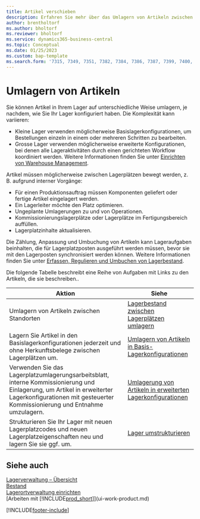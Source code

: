```yaml
---
title: Artikel verschieben
description: Erfahren Sie mehr über das Umlagern von Artikeln zwischen Lagerplätzen in Ihrem Lager.
author: brentholtorf
ms.author: bholtorf
ms.reviewer: bholtorf
ms.service: dynamics365-business-central
ms.topic: Conceptual
ms.date: 01/25/2023
ms.custom: bap-template
ms.search.form: '7315, 7349, 7351, 7382, 7384, 7386, 7387, 7399, 7400, 9314, 9330, 9345'
---
```

# <a name="moving-items"></a>Umlagern von Artikeln

Sie können Artikel in Ihrem Lager auf unterschiedliche Weise umlagern, je nachdem, wie Sie Ihr Lager konfiguriert haben. Die Komplexität kann variieren:

* Kleine Lager verwenden möglicherweise Basislagerkonfigurationen, um Bestellungen einzeln in einem oder mehreren Schritten zu bearbeiten.
* Grosse Lager verwenden möglicherweise erweiterte Konfigurationen, bei denen alle Lageraktivitäten durch einen gerichteten Workflow koordiniert werden. Weitere Informationen finden Sie unter [Einrichten von Warehouse Management](warehouse-setup-warehouse.md).

Artikel müssen möglicherweise zwischen Lagerplätzen bewegt werden, z. B. aufgrund interner Vorgänge:

* Für einen Produktionsauftrag müssen Komponenten geliefert oder fertige Artikel eingelagert werden.
* Ein Lagerleiter möchte den Platz optimieren.
* Ungeplante Umlagerungen zu und von Operationen.
* Kommissionierungslagerplätze oder Lagerplätze im Fertigungsbereich auffüllen.
* Lagerplatzinhalte aktualisieren.

Die Zählung, Anpassung und Umbuchung von Artikeln kann Lageraufgaben beinhalten, die für Lagerplatzposten ausgeführt werden müssen, bevor sie mit den Lagerposten synchronisiert werden können. Weitere Informationen finden Sie unter [Erfassen, Regulieren und Umbuchen von Lagerbestand](inventory-how-count-adjust-reclassify.md).  

 Die folgende Tabelle beschreibt eine Reihe von Aufgaben mit Links zu den Artikeln, die sie beschreiben..

|**Aktion**|**Siehe**|  
|------------|-------------|  
|Umlagern von Artikeln zwischen Standorten|[Lagerbestand zwischen Lagerplätzen umlagern](inventory-how-transfer-between-locations.md)|
|Lagern Sie Artikel in den Basislagerkonfigurationen jederzeit und ohne Herkunftsbelege zwischen Lagerplätzen um.|[Umlagern von Artikeln in Basis-Lagerkonfigurationen](warehouse-how-to-move-items-ad-hoc-in-basic-warehousing.md)|
|Verwenden Sie das Lagerplatzumlagerungsarbeitsblatt, interne Kommissionierung und Einlagerung, um Artikel in erweiterter Lagerkonfigurationen mit gesteuerter Kommissionierung und Entnahme umzulagern.|[Umlagerung von Artikeln in erweiterten Lagerkonfigurationen](warehouse-how-to-move-items-in-advanced-warehousing.md)|  
|Strukturieren Sie Ihr Lager mit neuen Lagerplatzcodes und neuen Lagerplatzeigenschaften neu und lagern Sie sie ggf. um.|[Lager umstrukturieren](warehouse-how-to-restructure-warehouses.md)|  

## <a name="see-also"></a>Siehe auch

[Lagerverwaltung – Übersicht ](design-details-warehouse-management.md)  
[Bestand](inventory-manage-inventory.md)  
[Lagerortverwaltung einrichten](warehouse-setup-warehouse.md)  
[Arbeiten mit [!INCLUDE[prod_short](includes/prod_short.md)]](ui-work-product.md)


[!INCLUDE[footer-include](includes/footer-banner.md)]
